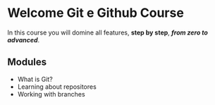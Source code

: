 # Welcome Git e Github Course

In this course you will domine all features, **step by step**, _**from zero to advanced**_.

## Modules

- What is Git?
- Learning about repositores
- Working with branches